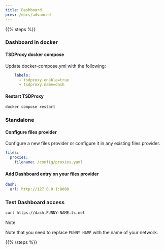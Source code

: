 ```yaml
---
title: Dashboard
prev: /docs/advanced
---
```


{{% steps %}}

### Dashboard in docker

#### TSDProxy docker compose

Update docker-compose.yml with the following:

```yaml docker-compose.yml
    labels:
      - tsdproxy.enable=true
      - tsdproxy.name=dash
```

#### Restart TSDProxy

```bash
docker compose restart
```

### Standalone

#### Configure files provider

Configure a new files provider or configure it in any existing files provider.

```yaml  {filename="/config/tsdproxy.yaml"}
files:
  proxies:
    filename: /config/proxies.yaml
```

#### Add Dashboard entry on your files provider

```yaml {filename="/config/proxies.yaml"}
dash:
  url: http://127.0.0.1:8080
```

### Test Dashboard access

```bash
curl https://dash.FUNNY-NAME.ts.net
```

> [!NOTE]
> Note that you need to replace `FUNNY-NAME` with the name of your network.

{{% /steps %}}
